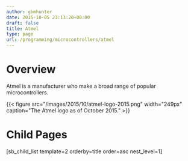 ```yaml
---
author: gbmhunter
date: 2015-10-05 23:13:20+00:00
draft: false
title: Atmel
type: page
url: /programming/microcontrollers/atmel
---
```


# Overview

Atmel is a manufacturer who make a broad range of popular microcontrollers.

{{< figure src="/images/2015/10/atmel-logo-2015.png" width="249px" caption="The Atmel logo as of October 2015."  >}}

# Child Pages

[sb_child_list template=2 orderby=title order=asc nest_level=1]
